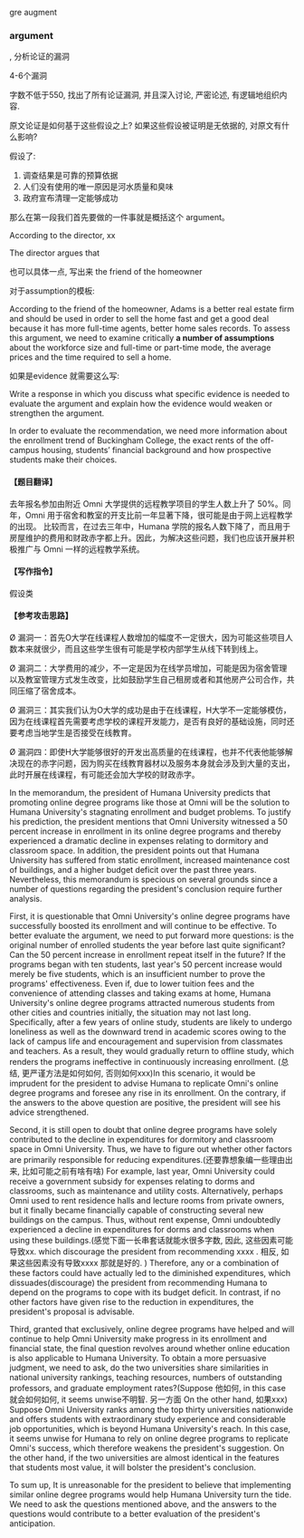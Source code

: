 gre augment

### argument

 ,  分析论证的漏洞

4-6个漏洞

字数不低于550, 找出了所有论证漏洞, 并且深入讨论, 严密论述, 有逻辑地组织内容.

原文论证是如何基于这些假设之上?  如果这些假设被证明是无依据的, 对原文有什么影响? 

假设了: 

1. 调查结果是可靠的预算依据
2. 人们没有使用的唯一原因是河水质量和臭味
3. 政府宣布清理一定能够成功

那么在第一段我们首先要做的一件事就是概括这个 argument。 

According to the director,  xx

The director argues that

也可以具体一点, 写出来 the friend of the homeowner

对于assumption的模板:

According to the friend of the homeowner, Adams is a better real estate firm and should be used in order to sell the home fast and get a good deal because it has more full-time agents, better home sales records. To assess this argument, we need to examine critically **a number of assumptions** about the workforce size and full-time or part-time mode, the average prices and the time required to sell a home.

如果是evidence 就需要这么写: 

Write a response in which you discuss what specific evidence is needed to evaluate the argument and explain how the evidence would weaken or strengthen the argument.

In order to evaluate the recommendation, we need more information about the enrollment trend of Buckingham College, the exact rents of the off-campus housing, students’ financial background and how prospective students make their choices.



#### **【题目翻译】**

去年报名参加由附近 Omni 大学提供的远程教学项目的学生人数上升了 50%。同年，Omni 用于宿舍和教室的开支比前一年显著下降，很可能是由于网上远程教学的出现。 比较而言，在过去三年中，Humana 学院的报名人数下降了，而且用于房屋维护的费用和财政赤字都上升。因此，为解决这些问题，我们也应该开展并积极推广与 Omni 一样的远程教学系统。

#### **【写作指令】**

假设类

#### **【参考攻击思路】**

Ø 漏洞一：首先O大学在线课程人数增加的幅度不一定很大，因为可能这些项目人数本来就很少，而且这些学生很有可能是学校内部学生从线下转到线上。

Ø 漏洞二：大学费用的减少，不一定是因为在线学员增加，可能是因为宿舍管理以及教室管理方式发生改变，比如鼓励学生自己租房或者和其他房产公司合作，共同压缩了宿舍成本。

Ø 漏洞三：其实我们认为O大学的成功是由于在线课程，H大学不一定能够模仿，因为在线课程首先需要考虑学校的课程开发能力，是否有良好的基础设施，同时还要考虑当地学生是否接受在线教育。

Ø 漏洞四：即使H大学能够很好的开发出高质量的在线课程，也并不代表他能够解决现在的赤字问题，因为购买在线教育器材以及服务本身就会涉及到大量的支出，此时开展在线课程，有可能还会加大学校的财政赤字。

In the memorandum, the president of Humana University predicts that promoting online degree programs like those at Omni will be the solution to Humana University's stagnating enrollment and budget problems. To justify his prediction, the president mentions that Omni University witnessed a 50 percent increase in enrollment in its online degree programs and thereby experienced a dramatic decline in expenses relating to dormitory and classroom space. In addition, the president points out that Humana University has suffered from static enrollment, increased maintenance cost of buildings, and a higher budget deficit over the past three years. Nevertheless, this memorandum is specious on several grounds since a number of questions regarding the president's conclusion require further analysis.

First, it is questionable that Omni University's online degree programs have successfully boosted its enrollment and will continue to be effective. To better evaluate the argument, we need to put forward more questions: is the original number of enrolled students the year before last quite significant? Can the 50 percent increase in enrollment repeat itself in the future? If the programs began with ten students, last year's 50 percent increase would merely be five students, which is an insufficient number to prove the programs' effectiveness. Even if, due to lower tuition fees and the convenience of attending classes and taking exams at home, Humana University's online degree programs attracted numerous students from other cities and countries initially, the situation may not last long. Specifically, after a few years of online study, students are likely to undergo loneliness as well as the downward trend in academic scores owing to the lack of campus life and encouragement and supervision from classmates and teachers. As a result, they would gradually return to offline study, which renders the programs ineffective in continuously increasing enrollment. (总结, 更严谨方法是如何如何, 否则如何xxx)In this scenario, it would be imprudent for the president to advise Humana to replicate Omni's online degree programs and foresee any rise in its enrollment. On the contrary, if the answers to the above question are positive, the president will see his advice strengthened.

Second, it is still open to doubt that online degree programs have solely contributed to the decline in expenditures for dormitory and classroom space in Omni University. Thus, we have to figure out whether other factors are primarily responsible for reducing expenditures.(还要靠想象编一些理由出来, 比如可能之前有啥有啥) For example, last year, Omni University could receive a government subsidy for expenses relating to dorms and classrooms, such as maintenance and utility costs. Alternatively, perhaps Omni used to rent residence halls and lecture rooms from private owners, but it finally became financially capable of constructing several new buildings on the campus. Thus, without rent expense, Omni undoubtedly experienced a decline in expenditures for dorms and classrooms when using these buildings.(感觉下面一长串套话就能水很多字数, 因此, 这些因素可能导致xx.  which discourage the president from recommending xxxx  . 相反, 如果这些因素没有导致xxxx  那就是好的. ) Therefore, any or a combination of these factors could have actually led to the diminished expenditures, which dissuades(discourage) the president from recommending Humana to depend on the programs to cope with its budget deficit. In contrast, if no other factors have given rise to the reduction in expenditures, the president's proposal is advisable. 

Third, granted that exclusively, online degree programs have helped and will continue to help Omni University make progress in its enrollment and financial state, the final question revolves around whether online education is also applicable to Humana University. To obtain a more persuasive judgment, we need to ask, do the two universities share similarities in national university rankings, teaching resources, numbers of outstanding professors, and graduate employment rates?(Suppose 他如何, in this case  就会如何如何,  it seems unwise不明智.  另一方面  On the other hand,  如果xxx) Suppose Omni University ranks among the top thirty universities nationwide and offers students with extraordinary study experience and considerable job opportunities, which is beyond Humana University's reach. In this case, it seems unwise for Humana to rely on online degree programs to replicate Omni's success, which therefore weakens the president's suggestion. On the other hand, if the two universities are almost identical in the features that students most value, it will bolster the president's conclusion.

To sum up, It is unreasonable for the president to believe that implementing similar online degree programs would help Humana University turn the tide. We need to ask the questions mentioned above, and the answers to the questions would contribute to a better evaluation of the president's anticipation. 


